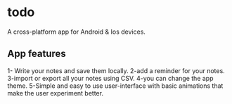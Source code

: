 # todo

A cross-platform app for Android & Ios devices.

## App features
1- Write your notes and save them locally.
2-add a reminder for your notes. 
3-import or export all your notes using CSV.
4-you can change the app theme.
5-Simple and easy to use user-interface with basic animations
that make the user experiment better.
